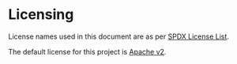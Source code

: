 # Licensing

License names used in this document are as per [SPDX License List][spdx-licenses].

The default license for this project is [Apache v2][license].

[spdx-licenses]: https://spdx.org/licenses/
[license]: ./LICENSE
